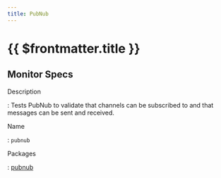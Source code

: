 ```yaml
---
title: PubNub
---
```


# {{ $frontmatter.title }}

## Monitor Specs

Description

: Tests PubNub to validate that channels can be subscribed to and that messages can be sent and received.

Name

: `pubnub`

Packages

: [pubnub](pubnub_pubnub.md)


<!--@include: /parts/_1.md-->


<!--@include: /parts/_2.md-->